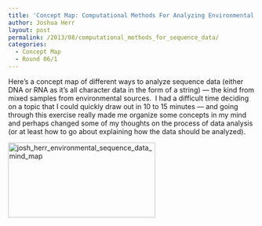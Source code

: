 ```yaml
---
title: 'Concept Map: Computational Methods For Analyzing Environmental Sequence Data'
author: Joshua Herr
layout: post
permalink: /2013/08/computational_methods_for_sequence_data/
categories:
  - Concept Map
  - Round 06/1
---
```

Here&#8217;s a concept map of different ways to analyze sequence data (either DNA or RNA as it&#8217;s all character data in the form of a string) &#8212; the kind from mixed samples from environmental sources.  I had a difficult time deciding on a topic that I could quickly draw out in 10 to 15 minutes &#8212; and going through this exercise really made me organize some concepts in my mind and perhaps changed some of my thoughts on the process of data analysis (or at least how to go about explaining how the data should be analyzed).

[<img class="alignnone size-medium wp-image-4037" alt="josh_herr_environmental_sequence_data_mind_map" src="http://teaching.software-carpentry.org/wp-content/uploads/2013/08/josh_herr_environmental_sequence_data_mind_map2-300x153.jpg" width="300" height="153" />][1]

 [1]: http://teaching.software-carpentry.org/wp-content/uploads/2013/08/josh_herr_environmental_sequence_data_mind_map2.jpg